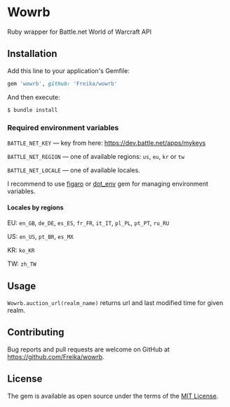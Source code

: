 # Wowrb

Ruby wrapper for Battle.net World of Warcraft API

## Installation

Add this line to your application's Gemfile:

```ruby
gem 'wowrb', github: 'Freika/wowrb'
```

And then execute:

    $ bundle install

### Required environment variables

`BATTLE_NET_KEY` — key from here: https://dev.battle.net/apps/mykeys

`BATTLE_NET_REGION` — one of available regions: `us`, `eu`, `kr` or `tw`

`BATTLE_NET_LOCALE` — one of available locales.

I recommend to use [figaro](https://github.com/laserlemon/figaro) or [dot_env](https://github.com/bkeepers/dotenv) gem for managing environment variables.

#### Locales by regions

EU: `en_GB`, `de_DE`, `es_ES`, `fr_FR`, `it_IT`, `pl_PL`, `pt_PT`, `ru_RU`

US: `en_US`, `pt_BR`, `es_MX`

KR: `ko_KR`

TW: `zh_TW`

## Usage

`Wowrb.auction_url(realm_name)` returns url and last modified time for given realm.

## Contributing

Bug reports and pull requests are welcome on GitHub at https://github.com/Freika/wowrb.


## License

The gem is available as open source under the terms of the [MIT License](http://opensource.org/licenses/MIT).

